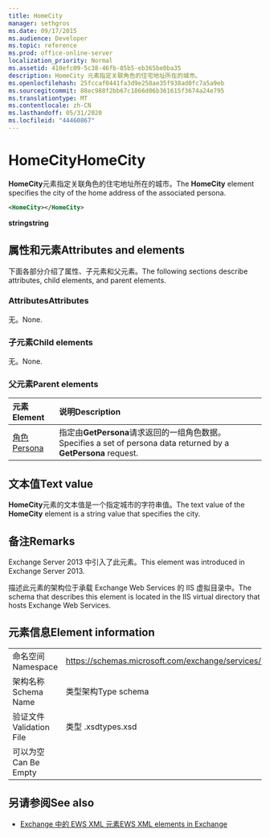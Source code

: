 ```yaml
---
title: HomeCity
manager: sethgros
ms.date: 09/17/2015
ms.audience: Developer
ms.topic: reference
ms.prod: office-online-server
localization_priority: Normal
ms.assetid: 410efc09-5c38-46fb-85b5-eb365be0ba35
description: HomeCity 元素指定关联角色的住宅地址所在的城市。
ms.openlocfilehash: 25fccaf0441fa3d9e258ae35f938ad0fc7a5a9eb
ms.sourcegitcommit: 88ec988f2bb67c1866d06b361615f3674a24e795
ms.translationtype: MT
ms.contentlocale: zh-CN
ms.lasthandoff: 05/31/2020
ms.locfileid: "44460867"
---
```

# <a name="homecity"></a><span data-ttu-id="e46bf-103">HomeCity</span><span class="sxs-lookup"><span data-stu-id="e46bf-103">HomeCity</span></span>

<span data-ttu-id="e46bf-104">**HomeCity**元素指定关联角色的住宅地址所在的城市。</span><span class="sxs-lookup"><span data-stu-id="e46bf-104">The **HomeCity** element specifies the city of the home address of the associated persona.</span></span> 
  
```XML
<HomeCity></HomeCity>
```

 <span data-ttu-id="e46bf-105">**string**</span><span class="sxs-lookup"><span data-stu-id="e46bf-105">**string**</span></span>
## <a name="attributes-and-elements"></a><span data-ttu-id="e46bf-106">属性和元素</span><span class="sxs-lookup"><span data-stu-id="e46bf-106">Attributes and elements</span></span>

<span data-ttu-id="e46bf-107">下面各部分介绍了属性、子元素和父元素。</span><span class="sxs-lookup"><span data-stu-id="e46bf-107">The following sections describe attributes, child elements, and parent elements.</span></span>
  
### <a name="attributes"></a><span data-ttu-id="e46bf-108">Attributes</span><span class="sxs-lookup"><span data-stu-id="e46bf-108">Attributes</span></span>

<span data-ttu-id="e46bf-109">无。</span><span class="sxs-lookup"><span data-stu-id="e46bf-109">None.</span></span>
  
### <a name="child-elements"></a><span data-ttu-id="e46bf-110">子元素</span><span class="sxs-lookup"><span data-stu-id="e46bf-110">Child elements</span></span>

<span data-ttu-id="e46bf-111">无。</span><span class="sxs-lookup"><span data-stu-id="e46bf-111">None.</span></span>
  
### <a name="parent-elements"></a><span data-ttu-id="e46bf-112">父元素</span><span class="sxs-lookup"><span data-stu-id="e46bf-112">Parent elements</span></span>

|<span data-ttu-id="e46bf-113">**元素**</span><span class="sxs-lookup"><span data-stu-id="e46bf-113">**Element**</span></span>|<span data-ttu-id="e46bf-114">**说明**</span><span class="sxs-lookup"><span data-stu-id="e46bf-114">**Description**</span></span>|
|:-----|:-----|
|[<span data-ttu-id="e46bf-115">角色</span><span class="sxs-lookup"><span data-stu-id="e46bf-115">Persona</span></span>](persona.md) <br/> |<span data-ttu-id="e46bf-116">指定由**GetPersona**请求返回的一组角色数据。</span><span class="sxs-lookup"><span data-stu-id="e46bf-116">Specifies a set of persona data returned by a **GetPersona** request.</span></span>  <br/> |
   
## <a name="text-value"></a><span data-ttu-id="e46bf-117">文本值</span><span class="sxs-lookup"><span data-stu-id="e46bf-117">Text value</span></span>

<span data-ttu-id="e46bf-118">**HomeCity**元素的文本值是一个指定城市的字符串值。</span><span class="sxs-lookup"><span data-stu-id="e46bf-118">The text value of the **HomeCity** element is a string value that specifies the city.</span></span> 
  
## <a name="remarks"></a><span data-ttu-id="e46bf-119">备注</span><span class="sxs-lookup"><span data-stu-id="e46bf-119">Remarks</span></span>

<span data-ttu-id="e46bf-120">Exchange Server 2013 中引入了此元素。</span><span class="sxs-lookup"><span data-stu-id="e46bf-120">This element was introduced in Exchange Server 2013.</span></span>
  
<span data-ttu-id="e46bf-121">描述此元素的架构位于承载 Exchange Web Services 的 IIS 虚拟目录中。</span><span class="sxs-lookup"><span data-stu-id="e46bf-121">The schema that describes this element is located in the IIS virtual directory that hosts Exchange Web Services.</span></span>
  
## <a name="element-information"></a><span data-ttu-id="e46bf-122">元素信息</span><span class="sxs-lookup"><span data-stu-id="e46bf-122">Element information</span></span>

|||
|:-----|:-----|
|<span data-ttu-id="e46bf-123">命名空间</span><span class="sxs-lookup"><span data-stu-id="e46bf-123">Namespace</span></span>  <br/> |https://schemas.microsoft.com/exchange/services/2006/types  <br/> |
|<span data-ttu-id="e46bf-124">架构名称</span><span class="sxs-lookup"><span data-stu-id="e46bf-124">Schema Name</span></span>  <br/> |<span data-ttu-id="e46bf-125">类型架构</span><span class="sxs-lookup"><span data-stu-id="e46bf-125">Type schema</span></span>  <br/> |
|<span data-ttu-id="e46bf-126">验证文件</span><span class="sxs-lookup"><span data-stu-id="e46bf-126">Validation File</span></span>  <br/> |<span data-ttu-id="e46bf-127">类型 .xsd</span><span class="sxs-lookup"><span data-stu-id="e46bf-127">types.xsd</span></span>  <br/> |
|<span data-ttu-id="e46bf-128">可以为空</span><span class="sxs-lookup"><span data-stu-id="e46bf-128">Can Be Empty</span></span>  <br/> ||
   
## <a name="see-also"></a><span data-ttu-id="e46bf-129">另请参阅</span><span class="sxs-lookup"><span data-stu-id="e46bf-129">See also</span></span>



- [<span data-ttu-id="e46bf-130">Exchange 中的 EWS XML 元素</span><span class="sxs-lookup"><span data-stu-id="e46bf-130">EWS XML elements in Exchange</span></span>](ews-xml-elements-in-exchange.md)

